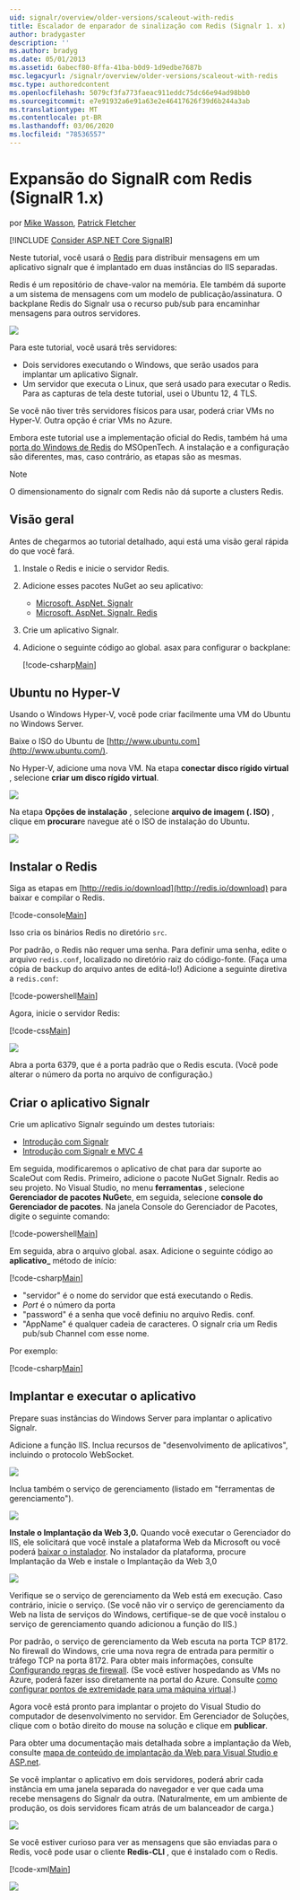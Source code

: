 ```yaml
---
uid: signalr/overview/older-versions/scaleout-with-redis
title: Escalador de enparador de sinalização com Redis (Signalr 1. x) | Microsoft Docs
author: bradygaster
description: ''
ms.author: bradyg
ms.date: 05/01/2013
ms.assetid: 6abecf80-8ffa-41ba-b0d9-1d9edbe7687b
msc.legacyurl: /signalr/overview/older-versions/scaleout-with-redis
msc.type: authoredcontent
ms.openlocfilehash: 5079cf3fa773faeac911eddc75dc66e94ad98bb0
ms.sourcegitcommit: e7e91932a6e91a63e2e46417626f39d6b244a3ab
ms.translationtype: MT
ms.contentlocale: pt-BR
ms.lasthandoff: 03/06/2020
ms.locfileid: "78536557"
---
```

# <a name="signalr-scaleout-with-redis-signalr-1x"></a>Expansão do SignalR com Redis (SignalR 1.x)

por [Mike Wasson](https://github.com/MikeWasson), [Patrick Fletcher](https://github.com/pfletcher)

[!INCLUDE [Consider ASP.NET Core SignalR](~/includes/signalr/signalr-version-disambiguation.md)]

Neste tutorial, você usará o [Redis](http://redis.io/) para distribuir mensagens em um aplicativo signalr que é implantado em duas instâncias do IIS separadas.

Redis é um repositório de chave-valor na memória. Ele também dá suporte a um sistema de mensagens com um modelo de publicação/assinatura. O backplane Redis do Signalr usa o recurso pub/sub para encaminhar mensagens para outros servidores.

![](scaleout-with-redis/_static/image1.png)

Para este tutorial, você usará três servidores:

- Dois servidores executando o Windows, que serão usados para implantar um aplicativo Signalr.
- Um servidor que executa o Linux, que será usado para executar o Redis. Para as capturas de tela deste tutorial, usei o Ubuntu 12, 4 TLS.

Se você não tiver três servidores físicos para usar, poderá criar VMs no Hyper-V. Outra opção é criar VMs no Azure.

Embora este tutorial use a implementação oficial do Redis, também há uma [porta do Windows de Redis](https://github.com/MSOpenTech/redis) do MSOpenTech. A instalação e a configuração são diferentes, mas, caso contrário, as etapas são as mesmas.

> [!NOTE] 
> 
> O dimensionamento do signalr com Redis não dá suporte a clusters Redis.

## <a name="overview"></a>Visão geral

Antes de chegarmos ao tutorial detalhado, aqui está uma visão geral rápida do que você fará.

1. Instale o Redis e inicie o servidor Redis.
2. Adicione esses pacotes NuGet ao seu aplicativo: 

    - [Microsoft. AspNet. Signalr](http://nuget.org/packages/Microsoft.AspNet.SignalR)
    - [Microsoft. AspNet. Signalr. Redis](http://nuget.org/packages/Microsoft.AspNet.SignalR.Redis)
3. Crie um aplicativo Signalr.
4. Adicione o seguinte código ao global. asax para configurar o backplane: 

    [!code-csharp[Main](scaleout-with-redis/samples/sample1.cs)]

## <a name="ubuntu-on-hyper-v"></a>Ubuntu no Hyper-V

Usando o Windows Hyper-V, você pode criar facilmente uma VM do Ubuntu no Windows Server.

Baixe o ISO do Ubuntu de [http://www.ubuntu.com](http://www.ubuntu.com/).

No Hyper-V, adicione uma nova VM. Na etapa **conectar disco rígido virtual** , selecione **criar um disco rígido virtual**.

![](scaleout-with-redis/_static/image2.png)

Na etapa **Opções de instalação** , selecione **arquivo de imagem (. ISO)** , clique em **procurar**e navegue até o ISO de instalação do Ubuntu.

![](scaleout-with-redis/_static/image3.png)

## <a name="install-redis"></a>Instalar o Redis

Siga as etapas em [http://redis.io/download](http://redis.io/download) para baixar e compilar o Redis.

[!code-console[Main](scaleout-with-redis/samples/sample2.cmd)]

Isso cria os binários Redis no diretório `src`.

Por padrão, o Redis não requer uma senha. Para definir uma senha, edite o arquivo `redis.conf`, localizado no diretório raiz do código-fonte. (Faça uma cópia de backup do arquivo antes de editá-lo!) Adicione a seguinte diretiva a `redis.conf`:

[!code-powershell[Main](scaleout-with-redis/samples/sample3.ps1)]

Agora, inicie o servidor Redis:

[!code-css[Main](scaleout-with-redis/samples/sample4.css)]

![](scaleout-with-redis/_static/image4.png)

Abra a porta 6379, que é a porta padrão que o Redis escuta. (Você pode alterar o número da porta no arquivo de configuração.)

## <a name="create-the-signalr-application"></a>Criar o aplicativo Signalr

Crie um aplicativo Signalr seguindo um destes tutoriais:

- [Introdução com Signalr](../getting-started/tutorial-getting-started-with-signalr.md)
- [Introdução com Signalr e MVC 4](tutorial-getting-started-with-signalr-and-mvc-4.md)

Em seguida, modificaremos o aplicativo de chat para dar suporte ao ScaleOut com Redis. Primeiro, adicione o pacote NuGet Signalr. Redis ao seu projeto. No Visual Studio, no menu **ferramentas** , selecione **Gerenciador de pacotes NuGet**e, em seguida, selecione **console do Gerenciador de pacotes**. Na janela Console do Gerenciador de Pacotes, digite o seguinte comando:

[!code-powershell[Main](scaleout-with-redis/samples/sample5.ps1)]

Em seguida, abra o arquivo global. asax. Adicione o seguinte código ao **aplicativo\_** método de início:

[!code-csharp[Main](scaleout-with-redis/samples/sample6.cs)]

- "servidor" é o nome do servidor que está executando o Redis.
- *Port* é o número da porta
- "password" é a senha que você definiu no arquivo Redis. conf.
- "AppName" é qualquer cadeia de caracteres. O signalr cria um Redis pub/sub Channel com esse nome.

Por exemplo:

[!code-csharp[Main](scaleout-with-redis/samples/sample7.cs)]

## <a name="deploy-and-run-the-application"></a>Implantar e executar o aplicativo

Prepare suas instâncias do Windows Server para implantar o aplicativo Signalr.

Adicione a função IIS. Inclua recursos de "desenvolvimento de aplicativos", incluindo o protocolo WebSocket.

![](scaleout-with-redis/_static/image5.png)

Inclua também o serviço de gerenciamento (listado em "ferramentas de gerenciamento").

![](scaleout-with-redis/_static/image6.png)

**Instale o Implantação da Web 3,0.** Quando você executar o Gerenciador do IIS, ele solicitará que você instale a plataforma Web da Microsoft ou você poderá [baixar o instalador](https://go.microsoft.com/fwlink/?LinkId=255386). No instalador da plataforma, procure Implantação da Web e instale o Implantação da Web 3,0

![](scaleout-with-redis/_static/image7.png)

Verifique se o serviço de gerenciamento da Web está em execução. Caso contrário, inicie o serviço. (Se você não vir o serviço de gerenciamento da Web na lista de serviços do Windows, certifique-se de que você instalou o serviço de gerenciamento quando adicionou a função do IIS.)

Por padrão, o serviço de gerenciamento da Web escuta na porta TCP 8172. No firewall do Windows, crie uma nova regra de entrada para permitir o tráfego TCP na porta 8172. Para obter mais informações, consulte [Configurando regras de firewall](https://technet.microsoft.com/library/dd448559(WS.10).aspx). (Se você estiver hospedando as VMs no Azure, poderá fazer isso diretamente na portal do Azure. Consulte [como configurar pontos de extremidade para uma máquina virtual](https://azure.microsoft.com/documentation/articles/virtual-machines-set-up-endpoints/).)

Agora você está pronto para implantar o projeto do Visual Studio do computador de desenvolvimento no servidor. Em Gerenciador de Soluções, clique com o botão direito do mouse na solução e clique em **publicar**.

Para obter uma documentação mais detalhada sobre a implantação da Web, consulte [mapa de conteúdo de implantação da Web para Visual Studio e ASP.net](../../../whitepapers/aspnet-web-deployment-content-map.md).

Se você implantar o aplicativo em dois servidores, poderá abrir cada instância em uma janela separada do navegador e ver que cada uma recebe mensagens do Signalr da outra. (Naturalmente, em um ambiente de produção, os dois servidores ficam atrás de um balanceador de carga.)

![](scaleout-with-redis/_static/image8.png)

Se você estiver curioso para ver as mensagens que são enviadas para o Redis, você pode usar o cliente **Redis-CLI** , que é instalado com o Redis.

[!code-xml[Main](scaleout-with-redis/samples/sample8.xml)]

![](scaleout-with-redis/_static/image9.png)
